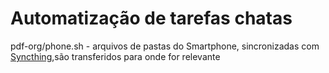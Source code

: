 # Automatização de tarefas chatas

pdf-org/phone.sh - arquivos de pastas do Smartphone, sincronizadas com [Syncthing](https://github.com/syncthing/syncthing),são transferidos para onde for relevante
